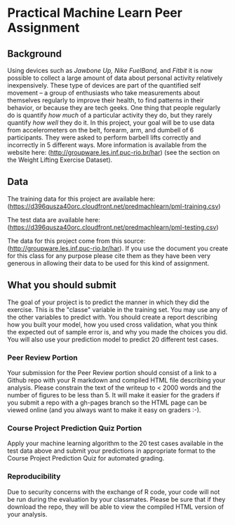 # Practical Machine Learn Peer Assignment  
## Background  
Using devices such as *Jawbone Up, Nike FuelBand,* and *Fitbit* it is now possible to collect a large amount of data about personal activity relatively inexpensively. These type of devices are part of the quantified self movement – a group of enthusiasts who take measurements about themselves regularly to improve their health, to find patterns in their behavior, or because they are tech geeks. One thing that people regularly do is quantify *how much* of a particular activity they do, but they rarely quantify *how well* they do it. In this project, your goal will be to use data from accelerometers on the belt, forearm, arm, and dumbell of 6 participants. They were asked to perform barbell lifts correctly and incorrectly in 5 different ways. More information is available from the website here: (http://groupware.les.inf.puc-rio.br/har) (see the section on the Weight Lifting Exercise Dataset).  

## Data  
The training data for this project are available here:  
(https://d396qusza40orc.cloudfront.net/predmachlearn/pml-training.csv)  

The test data are available here:  
(https://d396qusza40orc.cloudfront.net/predmachlearn/pml-testing.csv)  

The data for this project come from this source: (http://groupware.les.inf.puc-rio.br/har). If you use the document you create for this class for any purpose please cite them as they have been very generous in allowing their data to be used for this kind of assignment.  

## What you should submit  
The goal of your project is to predict the manner in which they did the exercise. This is the "classe" variable in the training set. You may use any of the other variables to predict with. You should create a report describing how you built your model, how you used cross validation, what you think the expected out of sample error is, and why you made the choices you did. You will also use your prediction model to predict 20 different test cases.

### Peer Review Portion  
Your submission for the Peer Review portion should consist of a link to a Github repo with your R markdown and compiled HTML file describing your analysis. Please constrain the text of the writeup to < 2000 words and the number of figures to be less than 5. It will make it easier for the graders if you submit a repo with a gh-pages branch so the HTML page can be viewed online (and you always want to make it easy on graders :-).  

### Course Project Prediction Quiz Portion  
Apply your machine learning algorithm to the 20 test cases available in the test data above and submit your predictions in appropriate format to the Course Project Prediction Quiz for automated grading.  

### Reproducibility  
Due to security concerns with the exchange of R code, your code will not be run during the evaluation by your classmates. Please be sure that if they download the repo, they will be able to view the compiled HTML version of your analysis.  

